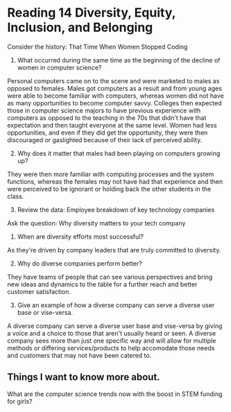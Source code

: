 # Reading 14 Diversity, Equity, Inclusion, and Belonging

Consider the history: That Time When Women Stopped Coding

1. What occurred during the same time as the beginning of the decline of women in computer science?

Personal computers came on to the scene and were marketed to males as opposed to females.  Males got computers as a result and from young ages were able to become familiar with computers, whereas women did not have as many opportunities to become computer savvy.  Colleges then expected those in computer science majors to have previous experience with computers as opposed to the teaching in the 70s that didn't have that expectation and then taught everyone at the same level.  Women had less opportunities, and even if they did get the opportunity, they were then discouraged or gaslighted because of their lack of perceived ability.

2. Why does it matter that males had been playing on computers growing up?

They were then more familiar with computing processes and the system functions, whereas the females may not have had that experience and then were perceived to be ignorant or holding back the other students in the class.

3. Review the data: Employee breakdown of key technology companies

Ask the question: Why diversity matters to your tech company

1. When are diversity efforts most successful?

As they're driven by company leaders that are truly committed to diversity.

2. Why do diverse companies perform better?

They have teams of people that can see various perspectives and bring new ideas and dynamics to the table for a further reach and better customer satisfaction.

3. Give an example of how a diverse company can serve a diverse user base or vise-versa.

A diverse company can serve a diverse user base and vise-versa by giving a voice and a choice to those that aren't usually heard or seen.  A diverse company sees more than just one specific way and will allow for multiple methods or differing services/products to help accomodate those needs and customers that may not have been catered to.

## Things I want to know more about.

What are the computer science trends now with the boost in STEM funding for girls?
   
